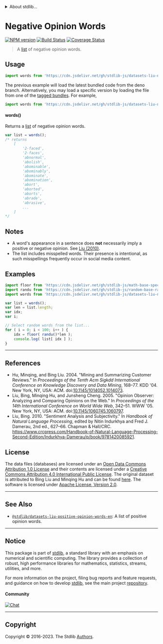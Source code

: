 <!--

@license Apache-2.0

Copyright (c) 2018 The Stdlib Authors.

Licensed under the Apache License, Version 2.0 (the "License");
you may not use this file except in compliance with the License.
You may obtain a copy of the License at

   http://www.apache.org/licenses/LICENSE-2.0

Unless required by applicable law or agreed to in writing, software
distributed under the License is distributed on an "AS IS" BASIS,
WITHOUT WARRANTIES OR CONDITIONS OF ANY KIND, either express or implied.
See the License for the specific language governing permissions and
limitations under the License.

-->


<details>
  <summary>
    About stdlib...
  </summary>
  <p>We believe in a future in which the web is a preferred environment for numerical computation. To help realize this future, we've built stdlib. stdlib is a standard library, with an emphasis on numerical and scientific computation, written in JavaScript (and C) for execution in browsers and in Node.js.</p>
  <p>The library is fully decomposable, being architected in such a way that you can swap out and mix and match APIs and functionality to cater to your exact preferences and use cases.</p>
  <p>When you use stdlib, you can be absolutely certain that you are using the most thorough, rigorous, well-written, studied, documented, tested, measured, and high-quality code out there.</p>
  <p>To join us in bringing numerical computing to the web, get started by checking us out on <a href="https://github.com/stdlib-js/stdlib">GitHub</a>, and please consider <a href="https://opencollective.com/stdlib">financially supporting stdlib</a>. We greatly appreciate your continued support!</p>
</details>

# Negative Opinion Words

[![NPM version][npm-image]][npm-url] [![Build Status][test-image]][test-url] [![Coverage Status][coverage-image]][coverage-url] <!-- [![dependencies][dependencies-image]][dependencies-url] -->

> A [list][sentiment-lexicon] of negative opinion words.



<section class="usage">

## Usage

```javascript
import words from 'https://cdn.jsdelivr.net/gh/stdlib-js/datasets-liu-negative-opinion-words-en@deno/mod.js';
```
The previous example will load the latest bundled code from the deno branch. Alternatively, you may load a specific version by loading the file from one of the [tagged bundles](https://github.com/stdlib-js/datasets-liu-negative-opinion-words-en/tags). For example,

```javascript
import words from 'https://cdn.jsdelivr.net/gh/stdlib-js/datasets-liu-negative-opinion-words-en@v0.1.0-deno/mod.js';
```

#### words()

Returns a [list][sentiment-lexicon] of negative opinion words.

```javascript
var list = words();
/* returns
    [
        '2-faced',
        '2-faces',
        'abnormal',
        'abolish',
        'abominable',
        'abominably',
        'abominate',
        'abomination',
        'abort',
        'aborted',
        'aborts',
        'abrade',
        'abrasive',
        ...
    ]
*/
```

</section>

<!-- /.usage -->

<section class="notes">

## Notes

-   A word's appearance in a sentence does **not** necessarily imply a positive or negative opinion. See [Liu (2010)](#references).
-   The list includes misspelled words. Their presence is intentional, as such misspellings frequently occur in social media content.

</section>

<!-- /.notes -->

<section class="examples">

<!-- TODO: more creative example; possibly counting the number of negative words per sentence in two pieces of text. -->

## Examples

<!-- eslint no-undef: "error" -->

```javascript
import floor from 'https://cdn.jsdelivr.net/gh/stdlib-js/math-base-special-floor@deno/mod.js';
import randu from 'https://cdn.jsdelivr.net/gh/stdlib-js/random-base-randu@deno/mod.js';
import words from 'https://cdn.jsdelivr.net/gh/stdlib-js/datasets-liu-negative-opinion-words-en@deno/mod.js';

var list = words();
var len = list.length;
var idx;
var i;

// Select random words from the list...
for ( i = 0; i < 100; i++ ) {
    idx = floor( randu()*len );
    console.log( list[ idx ] );
}
```

</section>

<!-- /.examples -->



* * *

<section class="references">

## References

-   Hu, Minqing, and Bing Liu. 2004. "Mining and Summarizing Customer Reviews." In _Proceedings of the Tenth Acm Sigkdd International Conference on Knowledge Discovery and Data Mining_, 168–77. KDD '04. New York, NY, USA: ACM. doi:[10.1145/1014052.1014073][@hu:2004a].
-   Liu, Bing, Minqing Hu, and Junsheng Cheng. 2005. "Opinion Observer: Analyzing and Comparing Opinions on the Web." In _Proceedings of the 14th International Conference on World Wide Web_, 342–51. WWW '05. New York, NY, USA: ACM. doi:[10.1145/1060745.1060797][@liu:2005a].
-   Liu, Bing. 2010. "Sentiment Analysis and Subjectivity." In _Handbook of Natural Language Processing_, edited by Nitin Indurkhya and Fred J. Damerau, 2nd ed., 627–66. Chapman & Hall/CRC. <https://www.crcpress.com/Handbook-of-Natural-Language-Processing-Second-Edition/Indurkhya-Damerau/p/book/9781420085921>.

</section>

<!-- /.references -->

<!-- <license> -->

## License

The data files (databases) are licensed under an [Open Data Commons Attribution 1.0 License][odc-by-1.0] and their contents are licensed under a [Creative Commons Attribution 4.0 International Public License][cc-by-4.0]. The original dataset is attributed to Bing Liu and Minqing Hu and can be found [here][sentiment-lexicon]. The software is licensed under [Apache License, Version 2.0][apache-license].

<!-- </license> -->

<!-- Section for related `stdlib` packages. Do not manually edit this section, as it is automatically populated. -->

<section class="related">

* * *

## See Also

-   <span class="package-name">[`@stdlib/datasets-liu-positive-opinion-words-en`][@stdlib/datasets/liu-positive-opinion-words-en]</span><span class="delimiter">: </span><span class="description">A list of positive opinion words.</span>

</section>

<!-- /.related -->

<!-- Section for all links. Make sure to keep an empty line after the `section` element and another before the `/section` close. -->


<section class="main-repo" >

* * *

## Notice

This package is part of [stdlib][stdlib], a standard library with an emphasis on numerical and scientific computing. The library provides a collection of robust, high performance libraries for mathematics, statistics, streams, utilities, and more.

For more information on the project, filing bug reports and feature requests, and guidance on how to develop [stdlib][stdlib], see the main project [repository][stdlib].

#### Community

[![Chat][chat-image]][chat-url]

---

## Copyright

Copyright &copy; 2016-2023. The Stdlib [Authors][stdlib-authors].

</section>

<!-- /.stdlib -->

<!-- Section for all links. Make sure to keep an empty line after the `section` element and another before the `/section` close. -->

<section class="links">

[npm-image]: http://img.shields.io/npm/v/@stdlib/datasets-liu-negative-opinion-words-en.svg
[npm-url]: https://npmjs.org/package/@stdlib/datasets-liu-negative-opinion-words-en

[test-image]: https://github.com/stdlib-js/datasets-liu-negative-opinion-words-en/actions/workflows/test.yml/badge.svg?branch=v0.1.0
[test-url]: https://github.com/stdlib-js/datasets-liu-negative-opinion-words-en/actions/workflows/test.yml?query=branch:v0.1.0

[coverage-image]: https://img.shields.io/codecov/c/github/stdlib-js/datasets-liu-negative-opinion-words-en/main.svg
[coverage-url]: https://codecov.io/github/stdlib-js/datasets-liu-negative-opinion-words-en?branch=main

<!--

[dependencies-image]: https://img.shields.io/david/stdlib-js/datasets-liu-negative-opinion-words-en.svg
[dependencies-url]: https://david-dm.org/stdlib-js/datasets-liu-negative-opinion-words-en/main

-->

[chat-image]: https://img.shields.io/gitter/room/stdlib-js/stdlib.svg
[chat-url]: https://app.gitter.im/#/room/#stdlib-js_stdlib:gitter.im

[stdlib]: https://github.com/stdlib-js/stdlib

[stdlib-authors]: https://github.com/stdlib-js/stdlib/graphs/contributors

[cli-section]: https://github.com/stdlib-js/datasets-liu-negative-opinion-words-en#cli
[cli-url]: https://github.com/stdlib-js/datasets-liu-negative-opinion-words-en/tree/cli
[@stdlib/datasets-liu-negative-opinion-words-en]: https://github.com/stdlib-js/datasets-liu-negative-opinion-words-en/tree/main

[umd]: https://github.com/umdjs/umd
[es-module]: https://developer.mozilla.org/en-US/docs/Web/JavaScript/Guide/Modules

[deno-url]: https://github.com/stdlib-js/datasets-liu-negative-opinion-words-en/tree/deno
[umd-url]: https://github.com/stdlib-js/datasets-liu-negative-opinion-words-en/tree/umd
[esm-url]: https://github.com/stdlib-js/datasets-liu-negative-opinion-words-en/tree/esm
[branches-url]: https://github.com/stdlib-js/datasets-liu-negative-opinion-words-en/blob/main/branches.md

[sentiment-lexicon]: http://www.cs.uic.edu/~liub/FBS/sentiment-analysis.html#lexicon

[odc-by-1.0]: http://opendatacommons.org/licenses/by/1.0/

[cc-by-4.0]: http://creativecommons.org/licenses/by/4.0/

[apache-license]: https://www.apache.org/licenses/LICENSE-2.0

[@hu:2004a]: https://doi.org/10.1145/1014052.1014073

[@liu:2005a]: https://doi.org/10.1145/1060745.1060797

<!-- <related-links> -->

[@stdlib/datasets/liu-positive-opinion-words-en]: https://github.com/stdlib-js/datasets-liu-positive-opinion-words-en/tree/deno

<!-- </related-links> -->

</section>

<!-- /.links -->
